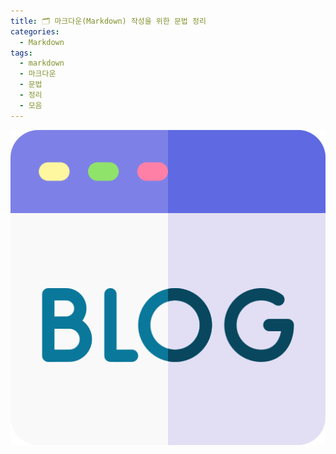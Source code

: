 ```yaml
---
title: 🗂️ 마크다운(Markdown) 작성을 위한 문법 정리
categories:
  - Markdown
tags:
  - markdown
  - 마크다운
  - 문법
  - 정리
  - 모음
---
```

<img src="/images/free-icon-blog-3959542.png"/>

